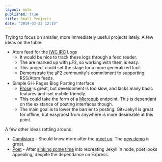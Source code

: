 ```yaml
---
layout: note
published: true
title: Small Projects
date: "2014-03-23 12:19"
---
```


Trying to focus on smaller, more immediately useful projects lately.  A few ideas on the table:

- Atom feed for the [IWC IRC](http://indiewebcamp.com/irc/today) Logs
	* It would be nice to track these logs through a feed reader.
    * The are marked up with µF2, so working with them is easy.
    * This project could set the stage for a more generalized tool.
    * Demonstrate the µF2 community's commitment to supporting RSS/Atom feeds.
- Simple GH-Pages Blog Posting Interface
	* [Prose](http://prose.io) is great, but development is too slow, and lacks many basic features and isnt mobile friendly.  
    * This could take the form of a [Micropub](http://indiewebcamp.com/micropub) endpoint.  This is dependant on the existance of posting interfaces though.
    * The main goal is to lower the barrier to posting.  Git+Jekyll is great for offline, but easy/post from anywhere is more desireable at this point.
 
 A few other ideas rattling around:
 
- [Camlistore](https://camlistore.org) - Should know more after the [meet up](http://calagator.org/events/1250465835).  The [new demo](https://www.youtube.com/watch?v=kBCQq5hfsug) is great.
- [Poet](http://jsantell.github.io/poet/) - After [sinking some time](https://github.com/bcomnes/bretzel) into recreating Jekyll in node, poet looks appealing, despite the dependance on Express.  

